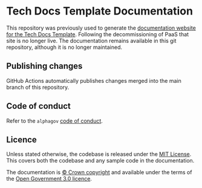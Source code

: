# Tech Docs Template Documentation

This repository was previously used to generate the [documentation website for the Tech Docs Template][tdt-docs]. Following the decommissioning of PaaS that site is no longer live. The documentation remains available in this git repository, although it is no longer maintained.

## Publishing changes

GitHub Actions automatically publishes changes merged into the main branch of this repository.

## Code of conduct

Refer to the `alphagov` [code of conduct](https://github.com/alphagov/code-of-conduct).

## Licence

Unless stated otherwise, the codebase is released under the [MIT License](LICENSE). This covers both the codebase and any sample code in the documentation.

The documentation is [© Crown copyright](http://www.nationalarchives.gov.uk/information-management/re-using-public-sector-information/copyright-and-re-use/crown-copyright/) and available under the terms of the [Open Government 3.0 licence](https://www.nationalarchives.gov.uk/doc/open-government-licence/version/3/).

[tdt-docs]: https://tdt-documentation.london.cloudapps.digital
